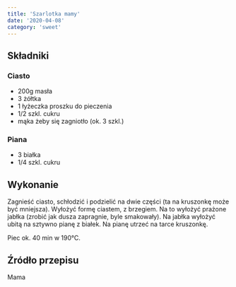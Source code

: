 ```yaml
---
title: 'Szarlotka mamy'
date: '2020-04-08'
category: 'sweet'
---
```


## Składniki

### Ciasto

- 200g masła
- 3 żółtka
- 1 łyżeczka proszku do pieczenia
- 1/2 szkl. cukru
- mąka żeby się zagniotło (ok. 3 szkl.)

### Piana

- 3 białka
- 1/4 szkl. cukru

## Wykonanie

Zagnieść ciasto, schłodzić i podzielić na dwie części (ta na kruszonkę może być mniejsza). Wyłożyć formę ciastem, z brzegiem. Na to wyłożyć prażone jabłka (zrobić jak dusza zapragnie, byle smakowały). Na jabłka wyłożyć ubitą na sztywno pianę z białek. Na pianę utrzeć na tarce kruszonkę.

Piec ok. 40 min w 190°C.

## Źródło przepisu

Mama
